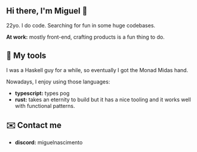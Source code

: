 ## Hi there, I'm Miguel 👋

22yo. I do code. Searching for fun in some huge codebases.

**At work:** mostly front-end, crafting products is a fun thing to do.
## 🔧 My tools
I was a Haskell guy for a while, so eventually I got the Monad Midas hand.

Nowadays, I enjoy using those languages:
- **typescript:** types pog
- **rust:** takes an eternity to build but it has a nice tooling and it works well with functional patterns.

## ✉️ Contact me
- **discord:** miguelnascimento
